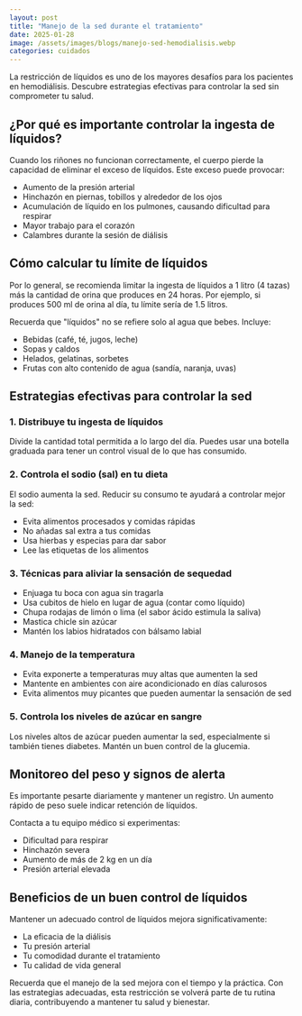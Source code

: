 ```yaml
---
layout: post
title: "Manejo de la sed durante el tratamiento"
date: 2025-01-28
image: /assets/images/blogs/manejo-sed-hemodialisis.webp
categories: cuidados
---
```


La restricción de líquidos es uno de los mayores desafíos para los pacientes en hemodiálisis. Descubre estrategias efectivas para controlar la sed sin comprometer tu salud.

## ¿Por qué es importante controlar la ingesta de líquidos?

Cuando los riñones no funcionan correctamente, el cuerpo pierde la capacidad de eliminar el exceso de líquidos. Este exceso puede provocar:

- Aumento de la presión arterial
- Hinchazón en piernas, tobillos y alrededor de los ojos
- Acumulación de líquido en los pulmones, causando dificultad para respirar
- Mayor trabajo para el corazón
- Calambres durante la sesión de diálisis

## Cómo calcular tu límite de líquidos

Por lo general, se recomienda limitar la ingesta de líquidos a 1 litro (4 tazas) más la cantidad de orina que produces en 24 horas. Por ejemplo, si produces 500 ml de orina al día, tu límite sería de 1.5 litros.

Recuerda que "líquidos" no se refiere solo al agua que bebes. Incluye:
- Bebidas (café, té, jugos, leche)
- Sopas y caldos
- Helados, gelatinas, sorbetes
- Frutas con alto contenido de agua (sandía, naranja, uvas)

## Estrategias efectivas para controlar la sed

### 1. Distribuye tu ingesta de líquidos

Divide la cantidad total permitida a lo largo del día. Puedes usar una botella graduada para tener un control visual de lo que has consumido.

### 2. Controla el sodio (sal) en tu dieta

El sodio aumenta la sed. Reducir su consumo te ayudará a controlar mejor la sed:
- Evita alimentos procesados y comidas rápidas
- No añadas sal extra a tus comidas
- Usa hierbas y especias para dar sabor
- Lee las etiquetas de los alimentos

### 3. Técnicas para aliviar la sensación de sequedad

- Enjuaga tu boca con agua sin tragarla
- Usa cubitos de hielo en lugar de agua (contar como líquido)
- Chupa rodajas de limón o lima (el sabor ácido estimula la saliva)
- Mastica chicle sin azúcar
- Mantén los labios hidratados con bálsamo labial

### 4. Manejo de la temperatura

- Evita exponerte a temperaturas muy altas que aumenten la sed
- Mantente en ambientes con aire acondicionado en días calurosos
- Evita alimentos muy picantes que pueden aumentar la sensación de sed

### 5. Controla los niveles de azúcar en sangre

Los niveles altos de azúcar pueden aumentar la sed, especialmente si también tienes diabetes. Mantén un buen control de la glucemia.

## Monitoreo del peso y signos de alerta

Es importante pesarte diariamente y mantener un registro. Un aumento rápido de peso suele indicar retención de líquidos.

Contacta a tu equipo médico si experimentas:
- Dificultad para respirar
- Hinchazón severa
- Aumento de más de 2 kg en un día
- Presión arterial elevada

## Beneficios de un buen control de líquidos

Mantener un adecuado control de líquidos mejora significativamente:
- La eficacia de la diálisis
- Tu presión arterial
- Tu comodidad durante el tratamiento
- Tu calidad de vida general

Recuerda que el manejo de la sed mejora con el tiempo y la práctica. Con las estrategias adecuadas, esta restricción se volverá parte de tu rutina diaria, contribuyendo a mantener tu salud y bienestar.
